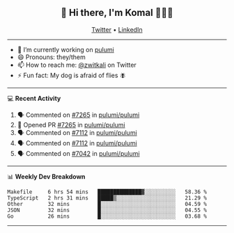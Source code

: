 <h2 align="center"> 👋 Hi there, I'm Komal 🧑🏾‍💻 </h2>
<p align="center">
    <a href="https://twitter.com/zwitkali">Twitter</a> •
    <a href="https://www.linkedin.com/in/komal-ali/">LinkedIn</a>
</p>

--------

- 🔭 I’m currently working on [pulumi](https://github.com/pulumi/pulumi)
- 😄 Pronouns: they/them
- 📫 How to reach me: [@zwitkali](https://twitter.com/zwitkali) on Twitter
- ⚡ Fun fact: My dog is afraid of flies 🪰

--------
💻 **Recent Activity**

<!--START_SECTION:activity-->
1. 🗣 Commented on [#7265](https://github.com/pulumi/pulumi/issues/7265) in [pulumi/pulumi](https://github.com/pulumi/pulumi)
2. 💪 Opened PR [#7265](https://github.com/pulumi/pulumi/pull/7265) in [pulumi/pulumi](https://github.com/pulumi/pulumi)
3. 🗣 Commented on [#7112](https://github.com/pulumi/pulumi/issues/7112) in [pulumi/pulumi](https://github.com/pulumi/pulumi)
4. 🗣 Commented on [#7112](https://github.com/pulumi/pulumi/issues/7112) in [pulumi/pulumi](https://github.com/pulumi/pulumi)
5. 🗣 Commented on [#7042](https://github.com/pulumi/pulumi/issues/7042) in [pulumi/pulumi](https://github.com/pulumi/pulumi)
<!--END_SECTION:activity-->

--------

📊 **Weekly Dev Breakdown**
<!--START_SECTION:waka-->
```text
Makefile     6 hrs 54 mins   ██████████████▓░░░░░░░░░░   58.36 % 
TypeScript   2 hrs 31 mins   █████▒░░░░░░░░░░░░░░░░░░░   21.29 % 
Other        32 mins         █░░░░░░░░░░░░░░░░░░░░░░░░   04.59 % 
JSON         32 mins         █░░░░░░░░░░░░░░░░░░░░░░░░   04.55 % 
Go           26 mins         █░░░░░░░░░░░░░░░░░░░░░░░░   03.68 % 
```
<!--END_SECTION:waka-->

--------